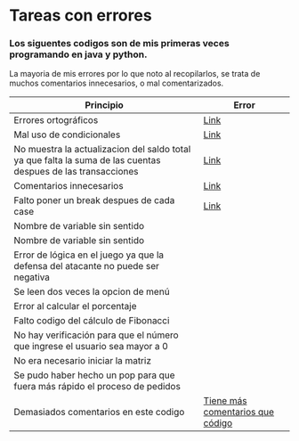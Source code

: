 # Tareas con errores
### Los siguentes codigos son de mis primeras veces programando en java y python.

La mayoria de mis errores por lo que noto al recopilarlos, se trata de muchos comentarios innecesarios, o mal comentarizados.

| Principio | Error |
| --- | --- |
| Errores ortográficos | [Link](https://github.com/alecvz22/tareas-con-errores/blob/67ab16007f507160607a9b5411c8d94624f76f9d/impuestos%20(2).py#L5) |
| Mal uso de condicionales | [Link](https://github.com/alecvz22/tareas-con-errores/blob/67ab16007f507160607a9b5411c8d94624f76f9d/impuestos%20(2).py#L10)|
| No muestra la actualizacion del saldo total ya que falta la suma de las cuentas despues de las transacciones | [Link](https://github.com/alecvz22/tareas-con-errores/blob/67ab16007f507160607a9b5411c8d94624f76f9d/class%20Banco_.py#L62)|
| Comentarios innecesarios 	| [Link](https://github.com/alecvz22/tareas-con-errores/blob/67ab16007f507160607a9b5411c8d94624f76f9d/class%20Banco_.py#L42) |
| Falto poner un break despues de cada case | [Link](https://github.com/alecvz22/tareas-con-errores/blob/67ab16007f507160607a9b5411c8d94624f76f9d/Reto_4.java#L79) |
| Nombre de variable sin sentido | | [Link](https://github.com/alecvz22/tareas-con-errores/blob/67ab16007f507160607a9b5411c8d94624f76f9d/Reto_3%20(1).java#L26) |
| Nombre de variable sin sentido | | [Link](https://github.com/alecvz22/tareas-con-errores/blob/67ab16007f507160607a9b5411c8d94624f76f9d/Reto_3%20(1).java#L58) |
| Error de lógica en el juego ya que la defensa del atacante no puede ser negativa | | [Link](https://github.com/alecvz22/tareas-con-errores/blob/67ab16007f507160607a9b5411c8d94624f76f9d/RetoFinal1%20(2).py#L14)|
| Se leen dos veces la opcion de menú | | [Link](https://github.com/alecvz22/tareas-con-errores/blob/67ab16007f507160607a9b5411c8d94624f76f9d/Reto1.java#L60)|
| Error al calcular el porcentaje | | [Link](https://github.com/alecvz22/tareas-con-errores/blob/67ab16007f507160607a9b5411c8d94624f76f9d/Reto1.java#L103) |
| Falto codigo del cálculo de Fibonacci | | [Link](https://github.com/alecvz22/tareas-con-errores/blob/67ab16007f507160607a9b5411c8d94624f76f9d/Reto1.java#L134) |
| No hay verificación para que el número que ingrese el usuario sea mayor a 0 | | [Link](https://github.com/alecvz22/tareas-con-errores/blob/67ab16007f507160607a9b5411c8d94624f76f9d/OchoReinas%20(1).java#L24)|
| No era necesario iniciar la matriz | | [Link](https://github.com/alecvz22/tareas-con-errores/blob/67ab16007f507160607a9b5411c8d94624f76f9d/OchoReinas%20(1).java#L30)|
| Se pudo haber hecho un pop para que fuera más rápido el proceso de pedidos | | [Link](https://github.com/alecvz22/tareas-con-errores/blob/67ab16007f507160607a9b5411c8d94624f76f9d/Main%20(1).java#L8)|
| Demasiados comentarios en este codigo | [Tiene más comentarios que código](https://github.com/alecvz22/tareas-con-errores/blob/67ab16007f507160607a9b5411c8d94624f76f9d/Reto8/Empleado%20(1)%20(1).java#L13)|
